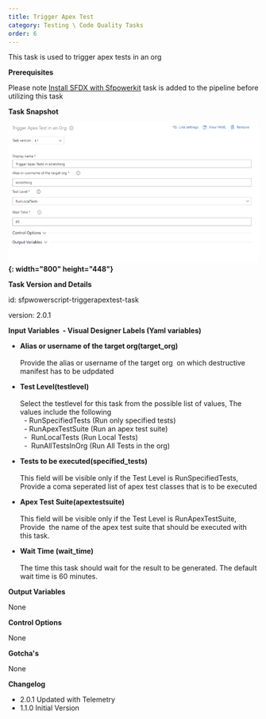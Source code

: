 ```yaml
---
title: Trigger Apex Test
category: Testing \ Code Quality Tasks
order: 6
---
```


This task is used to trigger apex tests in an org

**Prerequisites**

Please note [Install SFDX with Sfpowerkit](/Tasks/Common-Utility-Tasks/Install%20SFDX%20CLI/) task is added to the pipeline before utilizing this task

**Task Snapshot**

**![](/uploads/trigger-apex-tests.PNG){: width="800" height="448"}**

**Task Version and Details**

id: sfpwowerscript-triggerapextest-task

version: 2.0.1

**Input Variables&nbsp; - Visual Designer Labels (Yaml variables)**

* **Alias or username of the target org(target\_org)**<br><br>Provide the alias or username of the target org&nbsp; on which destructive manifest has to be udpdated
* **Test Level(testlevel)**<br><br>Select the testlevel for this task from the possible list of values, The values include the following<br>&nbsp; - RunSpecifiedTests (Run only specified tests)<br>&nbsp; - RunApexTestSuite (Run an apex test suite)<br>&nbsp; - &nbsp;RunLocalTests (Run Local Tests)<br>&nbsp; - &nbsp;RunAllTestsInOrg (Run All Tests in the org)

* **Tests to be executed(specified\_tests)**<br><br>This field will be visible only if the Test Level is RunSpecifiedTests, Provide a coma seperated list of apex test classes that is to be executed

* **Apex Test Suite(apextestsuite)**<br><br>This field will be visible only if the Test Level is RunApexTestSuite, Provide&nbsp; the name of the apex test suite that should be executed with this task.

* **Wait Time (wait\_time)**<br><br>The time this task should wait for the result to be generated. The default wait time is 60 minutes.

**Output Variables**

None

**Control Options**

None

**Gotcha's**

None

**Changelog**

* 2\.0.1 Updated with Telemetry
* 1\.1.0 Initial Version